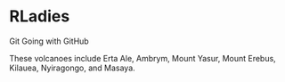 # RLadies
Git Going with GitHub

These volcanoes include Erta Ale, Ambrym, Mount Yasur, Mount Erebus, Kilauea, Nyiragongo, and Masaya.